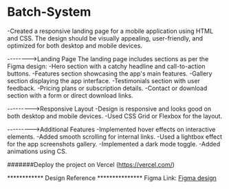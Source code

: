 # Batch-System

-Created a responsive landing page for a mobile application using HTML and CSS. The design should be visually appealing, user-friendly, and optimized for both desktop and mobile devices.

-------->Landing Page
The landing page includes sections as per the Figma design:
-Hero section with a catchy headline and call-to-action buttons.
-Features section showcasing the app's main features.
-Gallery section displaying the app interface.
-Testimonials section with user feedback.
-Pricing plans or subscription details.
-Contact or download section with a form or direct download links.

--------->Responsive Layout
-Design is responsive and looks good on both desktop and mobile devices.
-Used CSS Grid or Flexbox for the layout.

--------->Additional Features 
-Implemented hover effects on interactive elements.
-Added smooth scrolling for internal links.
-Used a lightbox effect for the app screenshots gallery.
-Implemented a dark mode toggle.
-Added animations using CS.

#######Deploy the project on Vercel (https://vercel.com/)

************ Design Reference ***************
Figma Link: [Figma design](https://www.figma.com/community/file/1145991068621514311)

